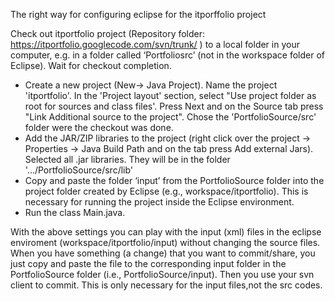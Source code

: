 The right way for configuring eclipse for the itporffolio project

Check out itportfolio project (Repository folder: https://itportfolio.googlecode.com/svn/trunk/ ) to a local folder in your computer, e.g. in a folder called ‘Portfoliosrc’ (not in the workspace folder of Eclipse). Wait for checkout completion.

  * Create a new project (New-> Java Project). Name the project 'itportfolio'. In the 'Project layout' section, select "Use project folder as root for sources and class files'. Press Next and on the Source tab press "Link Additional source to the project". Chose the 'PortfolioSource/src' folder were the checkout was done.
  * Add the JAR/ZIP libraries to the project (right click over the project -> Properties -> Java Build Path and on the tab press Add external Jars). Selected all .jar libraries. They will be in the folder '.../PortfolioSource/src/lib'
  * Copy and paste the folder ‘input’ from the PortfolioSource folder into the project folder created by Eclipse (e.g., workspace/itportfolio). This is necessary for running the project inside the Eclipse environment.
  * Run the class Main.java.

With the above settings you can play with the input (xml) files in the eclipse enviroment (workspace/itportfolio/input) without changing the source files. When you have something (a change) that you want to commit/share, you just copy and paste the file to the corresponding input folder in the PortfolioSource folder (i.e., PortfolioSource/input). Then you use your svn client to commit.  This is only necessary for the input files,not the src codes.